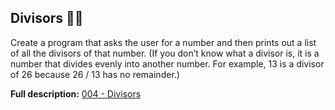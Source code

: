 ## Divisors 🚀🚀

Create a program that asks the user for a number and then prints out a list of all the divisors of that number. (If you don’t know what a divisor is, it is a number that divides evenly into another number. For example, 13 is a divisor of 26 because 26 / 13 has no remainder.)

**Full description:** [004 - Divisors](https://www.practicepython.org/exercise/2014/02/26/04-divisors.html)